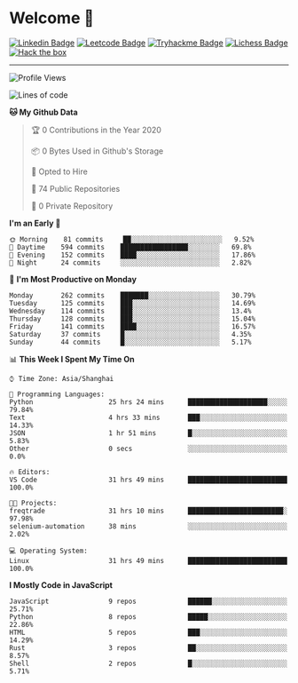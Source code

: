 # Welcome 👋

[![Linkedin Badge](https://img.shields.io/badge/-PedroTorres-blue?style=flat-square&logo=Linkedin&logoColor=white&link=https://www.linkedin.com/in/PedroTorres/)](https://www.linkedin.com/in/pedro-torres-cruz/)
[![Leetcode Badge](https://img.shields.io/badge/profile-leetcode-green)](https://leetcode.com/corfucinas/)
[![Tryhackme Badge](https://img.shields.io/badge/profile-tryhackme-blue)](https://tryhackme.com/p/Corfucinas/)
[![Lichess Badge](https://img.shields.io/badge/challenge_me-lichess-yellow)](https://lichess.org/@/Corfucinas)
[![Hack the box](https://img.shields.io/badge/hack_the_box-profile-red)](https://www.hackthebox.eu/profile/375826)

---

<!--START_SECTION:waka-->
![Profile Views](http://img.shields.io/badge/Profile%20Views-3-blue)

![Lines of code](https://img.shields.io/badge/From%20Hello%20World%20I%27ve%20Written-25.5%20million%20lines%20of%20code-blue)

**🐱 My Github Data** 

> 🏆 0 Contributions in the Year 2020
 > 
> 📦 0 Bytes Used in Github's Storage 
 > 
> 💼 Opted to Hire
 > 
> 📜 74 Public Repositories
 > 
> 🔑 0 Private Repository 
 > 
**I'm an Early 🐤** 

```text
🌞 Morning    81 commits     ██░░░░░░░░░░░░░░░░░░░░░░░   9.52% 
🌆 Daytime    594 commits    █████████████████░░░░░░░░   69.8% 
🌃 Evening    152 commits    ████░░░░░░░░░░░░░░░░░░░░░   17.86% 
🌙 Night      24 commits     ░░░░░░░░░░░░░░░░░░░░░░░░░   2.82%

```
📅 **I'm Most Productive on Monday** 

```text
Monday       262 commits    ███████░░░░░░░░░░░░░░░░░░   30.79% 
Tuesday      125 commits    ███░░░░░░░░░░░░░░░░░░░░░░   14.69% 
Wednesday    114 commits    ███░░░░░░░░░░░░░░░░░░░░░░   13.4% 
Thursday     128 commits    ███░░░░░░░░░░░░░░░░░░░░░░   15.04% 
Friday       141 commits    ████░░░░░░░░░░░░░░░░░░░░░   16.57% 
Saturday     37 commits     █░░░░░░░░░░░░░░░░░░░░░░░░   4.35% 
Sunday       44 commits     █░░░░░░░░░░░░░░░░░░░░░░░░   5.17%

```


📊 **This Week I Spent My Time On** 

```text
⌚︎ Time Zone: Asia/Shanghai

💬 Programming Languages: 
Python                   25 hrs 24 mins      ████████████████████░░░░░   79.84% 
Text                     4 hrs 33 mins       ███░░░░░░░░░░░░░░░░░░░░░░   14.33% 
JSON                     1 hr 51 mins        █░░░░░░░░░░░░░░░░░░░░░░░░   5.83% 
Other                    0 secs              ░░░░░░░░░░░░░░░░░░░░░░░░░   0.0%

🔥 Editors: 
VS Code                  31 hrs 49 mins      █████████████████████████   100.0%

🐱‍💻 Projects: 
freqtrade                31 hrs 10 mins      ████████████████████████░   97.98% 
selenium-automation      38 mins             ░░░░░░░░░░░░░░░░░░░░░░░░░   2.02%

💻 Operating System: 
Linux                    31 hrs 49 mins      █████████████████████████   100.0%

```

**I Mostly Code in JavaScript** 

```text
JavaScript               9 repos             ██████░░░░░░░░░░░░░░░░░░░   25.71% 
Python                   8 repos             █████░░░░░░░░░░░░░░░░░░░░   22.86% 
HTML                     5 repos             ███░░░░░░░░░░░░░░░░░░░░░░   14.29% 
Rust                     3 repos             ██░░░░░░░░░░░░░░░░░░░░░░░   8.57% 
Shell                    2 repos             █░░░░░░░░░░░░░░░░░░░░░░░░   5.71%

```



<!--END_SECTION:waka-->
